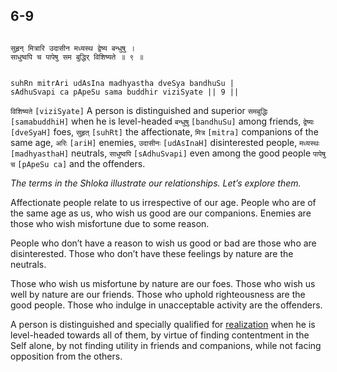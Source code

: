 ## 6-9


```shloka-sa

सुहृन् मित्रारि उदासीन मध्यस्थ द्वेष्य बन्धुषु ।
साधुष्वपि च पापेषु सम बुद्धिर् विशिष्यते ॥ ९ ॥

```
```shloka-sa-hk

suhRn mitrAri udAsIna madhyastha dveSya bandhuSu |
sAdhuSvapi ca pApeSu sama buddhir viziSyate || 9 ||

```
`विशिष्यते` `[viziSyate]` A person is distinguished and superior `समबुद्धिः` `[samabuddhiH]` when he is level-headed `बन्धुषु` `[bandhuSu]` among friends, `द्वेष्यः` `[dveSyaH]` foes, `सुहृत्` `[suhRt]` the affectionate, `मित्र` `[mitra]` companions of the same age, `अरिः` `[ariH]` enemies, `उदासीनः` `[udAsInaH]` disinterested people, `मध्यस्थः` `[madhyasthaH]` neutrals, `साधुष्वपि` `[sAdhuSvapi]` even among the good people `पापेषु च` `[pApeSu ca]` and the offenders.

_The terms in the Shloka illustrate our relationships. Let’s explore them._

Affectionate people relate to us irrespective of our age. People who are of the same age as us, who wish us good are our companions. Enemies are those who wish misfortune due to some reason. 

People who don’t have a reason to wish us good or bad are those who are disinterested. Those who don’t have these feelings by nature are the neutrals. 

Those who wish us misfortune by nature are our foes. Those who wish us well by nature are our friends. Those who uphold righteousness are the good people. Those who indulge in unacceptable activity are the offenders.

A person is distinguished and specially qualified for 
[realization](yoga_is_to_realize)
 when he is level-headed towards all of them, by virtue of finding contentment in the Self alone, by not finding utility in friends and companions, while not facing opposition from the others.


